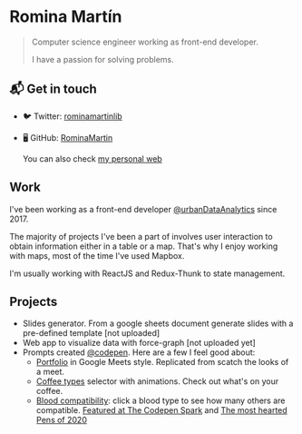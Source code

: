 # Romina Martín

> Computer science engineer working as front-end developer.
> 
> I have a passion for solving problems.

## 📬 Get in touch

- 🐦 Twitter: [rominamartinlib](https://twitter.com/rominamartinlib)
- 🖥 GitHub: [RominaMartin](https://github.com/RominaMartin)

  You can also check [my personal web](https://rominamartin.github.io/)

## Work

I've been working as a front-end developer [@urbanDataAnalytics](https://twitter.com/uDataAnalytics) since 2017.

The majority of projects I've been a part of involves user interaction to obtain information either in a table or a map. That's why I enjoy working with maps, most of the time I've used Mapbox.

I'm usually working with ReactJS and Redux-Thunk to state management. 


## Projects
-   Slides generator. From a google sheets document generate slides with a pre-defined template [not uploaded]
-   Web app to visualize data with force-graph [not uploaded yet]
-   Prompts created [@codepen](http://codepen.io/rominamartin). Here are a few I feel good about:
	- [Portfolio](https://codepen.io/RominaMartin/full/NWGyqWw) in Google Meets style. Replicated from scatch the looks of a meet.
	- [Coffee types](https://codepen.io/RominaMartin/full/KKgQmEW) selector with animations. Check out what's on your coffee.
	- [Blood compatibility](https://codepen.io/RominaMartin/full/OJVdvRm): click a blood type to see how many others are compatible. [Featured at The Codepen Spark](https://codepen.io/spark/178) and [The most hearted Pens of 2020](https://codepen.io/2020/popular/pens/2)
